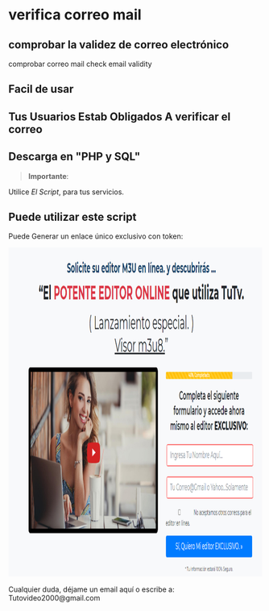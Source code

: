 # verifica correo mail
<h2> comprobar la validez de correo electrónico </h2>
comprobar correo mail 
check email validity 


<h2>Facil de usar </h2>

<h2>Tus Usuarios Estab Obligados A verificar el correo</h2>

<h2>Descarga en "PHP y SQL"</h2>


<blockquote>
<p><strong>Importante</strong>: </p>

</blockquote>
<p>Utilice <em>El Script</em>, para tus servicios.</p>

<p><h2 id="permitir-aplicaciones-menos-seguras-">Puede utilizar este script

</h2> Puede Generar un enlace único exclusivo con token:</p>

<p style="text-align: center;">
<img src="https://raw.githubusercontent.com/ipxxx999/verifica_correo_mail/main/logo.png" 
alt="Interfaz de selecci&oacute;n para permitir aplicaciones menos seguras" width="1123" height="653" />
</p>
<p>Cualquier duda, d&#233;jame un email aqu&#237; o escribe a: Tutovideo2000@gmail.com</p>

<blockquote>
